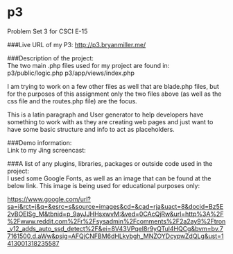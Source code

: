 p3
==

Problem Set 3 for CSCI E-15

###Live URL of my P3:
http://p3.bryanmiller.me/

###Description of the project:  
The two main .php files used for my project are found in:
p3/public/logic.php
p3/app/views/index.php

I am trying to work on a few other files as well that are blade.php files, but for the purposes 
of this assignment only the two files above (as well as the css file and the routes.php file) 
are the focus.

This is a latin paragraph and User generator to help developers have something to work with
as they are creating web pages and just want to have some basic structure and info to act
as placeholders.

###Demo information:  
Link to my Jing screencast:  

###A list of any plugins, libraries, packages or outside code used in the project:  
I used some Google Fonts, as well as an image that can be found at the below link.  This
image is being used for educational purposes only:

https://www.google.com/url?sa=i&rct=j&q=&esrc=s&source=images&cd=&cad=rja&uact=8&docid=Bz5E2vBOElSg_M&tbnid=p_9ayJJHHsxwvM:&ved=0CAcQjRw&url=http%3A%2F%2Fwww.reddit.com%2Fr%2Fsysadmin%2Fcomments%2F2a2ay9%2Ftron_v12_adds_auto_ssd_detect%2F&ei=8V43VPqeI8r9yQTul4HQCg&bvm=bv.77161500,d.aWw&psig=AFQjCNFBM6dHLkybgh_MNZOYDcypwZdQLg&ust=1413001318235587


